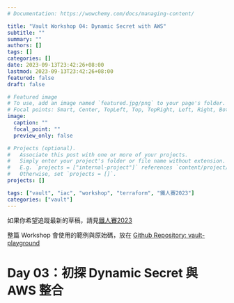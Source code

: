 ```yaml
---
# Documentation: https://wowchemy.com/docs/managing-content/

title: "Vault Workshop 04: Dynamic Secret with AWS"
subtitle: ""
summary: ""
authors: []
tags: []
categories: []
date: 2023-09-13T23:42:26+08:00
lastmod: 2023-09-13T23:42:26+08:00
featured: false
draft: false

# Featured image
# To use, add an image named `featured.jpg/png` to your page's folder.
# Focal points: Smart, Center, TopLeft, Top, TopRight, Left, Right, BottomLeft, Bottom, BottomRight.
image:
  caption: ""
  focal_point: ""
  preview_only: false

# Projects (optional).
#   Associate this post with one or more of your projects.
#   Simply enter your project's folder or file name without extension.
#   E.g. `projects = ["internal-project"]` references `content/project/deep-learning/index.md`.
#   Otherwise, set `projects = []`.
projects: []

tags: ["vault", "iac", "workshop", "terraform", "鐵人賽2023"]
categories: ["vault"]
---
```


如果你希望追蹤最新的草稿，請見[鐵人賽2023](http://localhost:1313/zh-hant/tag/%E9%90%B5%E4%BA%BA%E8%B3%BD2023/)

整篇 Workshop 會使用的範例與原始碼，放在 [Github Repository: vault-playground](http://chechia.net/zh-hant/#projects)

# Day 03：初探 Dynamic Secret 與 AWS 整合

